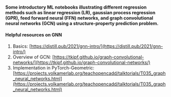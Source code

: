#### Some introductory ML notebooks illustrating different regression methods such as linear regression (LR), gaussian process regression (GPR), feed forward neural (FFN) networks, and graph convolutional neural networks (GCN) using a structure-property prediction problem.

#### Helpful resources on GNN

  1. Basics: [https://distill.pub/2021/gnn-intro/](https://distill.pub/2021/gnn-intro/)
  2. Overview of GCN: [https://tkipf.github.io/graph-convolutional-networks/](https://tkipf.github.io/graph-convolutional-networks/)
  3. Implementation in PyTorch-Geometric: [https://projects.volkamerlab.org/teachopencadd/talktorials/T035_graph_neural_networks.html](https://projects.volkamerlab.org/teachopencadd/talktorials/T035_graph_neural_networks.html)
  

